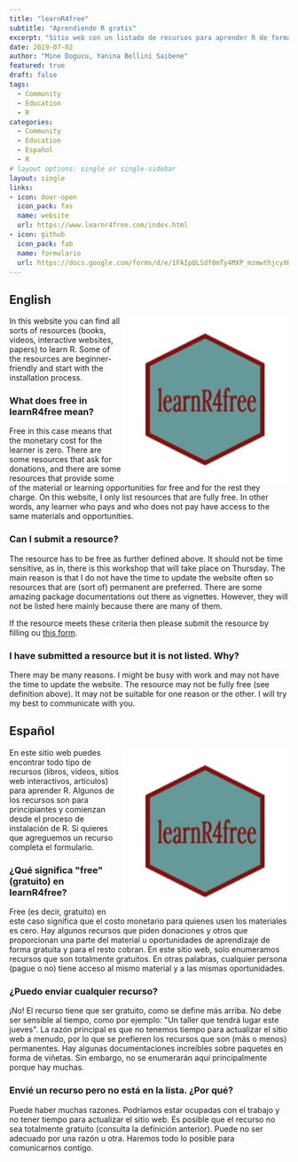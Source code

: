 ```yaml
---
title: "learnR4free"
subtitle: "Aprendiendo R gratis"
excerpt: "Sitio web con un listado de recursos para aprender R de forma gratuita en Español, Inglés y Turco"
date: 2019-07-02
author: "Mine Dogucu, Yanina Bellini Saibene"
featured: true
draft: false
tags:
  - Community
  - Education
  - R
categories:
  - Community
  - Education
  - Español
  - R
# layout options: single or single-sidebar
layout: single
links:
- icon: door-open
  icon_pack: fas
  name: website
  url: https://www.learnr4free.com/index.html
- icon: github
  icon_pack: fab
  name: formulario
  url: https://docs.google.com/forms/d/e/1FAIpQLSdf0mTy4MXP_mzmwthjcyXHBF3Ruz9HygEkJcpWlQtcb-ZYcw/viewform
---
```


## English

<img src='featured.png' align="right" height="300" alt='hex sticker con el texto learnR4free al medio. Fondo gris y borde grueso rojo.'/>

In this website you can find all sorts of resources (books, videos, interactive websites, papers) to learn R. Some of the resources are beginner-friendly and start with the installation process. 

### What does free in learnR4free mean?

Free in this case means that the monetary cost for the learner is zero. There are some resources that ask for donations, and there are some resources that provide some of the material or learning opportunities for free and for the rest they charge. On this website, I only list resources that are fully free. In other words, any learner who pays and who does not pay have access to the same materials and opportunities. 

### Can I submit a resource?


The resource has to be free as further defined above. It should not be time sensitive, as in, there is this workshop that will take place on Thursday. The main reason is that I do not have the time to update the website often so resources that are (sort of) permanent are preferred. There are some amazing package documentations out there as vignettes. However, they will not be listed here mainly because there are many of them.

If the resource meets these criteria then please submit the resource by filling ou [this form](https://docs.google.com/forms/d/e/1FAIpQLScGztO2ys0GNxQk03P4N-FAGJ5kVJitIA7BqJ0bMJ1f4LDvug/viewform).

### I have submitted a resource but it is not listed. Why?

There may be many reasons. I might be busy with work and may not have the time to update the website. The resource may not be fully free (see definition above). It may not be suitable for one reason or the other. I will try my best to communicate with you. 


## Español

<img src='featured.png' align="right" height="300" alt='hex sticker con el texto learnR4free al medio. Fondo gris y borde grueso rojo.'/>

En este sitio web puedes encontrar todo tipo de recursos (libros, videos, sitios web interactivos, artículos) para aprender R. Algunos de los recursos son para principiantes y comienzan desde el proceso de instalación de R. Si quieres que agreguemos un recurso completa el formulario.

### ¿Qué significa "free" (gratuito) en learnR4free?


Free (es decir, gratuito) en este caso significa que el costo monetario para quienes usen los materiales es cero. Hay algunos recursos que piden donaciones y otros que proporcionan una parte del material u oportunidades de aprendizaje de forma gratuita y para el resto cobran. En este sitio web, solo enumeramos recursos que son totalmente gratuitos. En otras palabras, cualquier persona (pague o no) tiene acceso al mismo material y a las mismas oportunidades.


### ¿Puedo enviar cualquier recurso?

¡No! El recurso tiene que ser gratuito, como se define más arriba. No debe ser sensible al tiempo, como por ejemplo: "Un taller que tendrá lugar este jueves". La razón principal es que no tenemos tiempo para actualizar el sitio web a menudo, por lo que se prefieren los recursos que son (más o menos) permanentes. Hay algunas documentaciones increíbles sobre paquetes en forma de viñetas. Sin embargo, no se enumerarán aquí principalmente porque hay muchas. 

### Envié un recurso pero no está en la lista. ¿Por qué?

Puede haber muchas razones. Podríamos estar ocupadas con el trabajo y no tener tiempo para actualizar el sitio web. Es posible que el recurso no sea totalmente gratuito (consulta la definición anterior). Puede no ser adecuado por una razón u otra. Haremos todo lo posible para comunicarnos contigo. 
